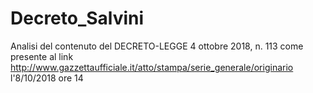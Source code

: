 # Decreto_Salvini

Analisi del contenuto del DECRETO-LEGGE 4 ottobre 2018, n. 113 
come presente al link http://www.gazzettaufficiale.it/atto/stampa/serie_generale/originario l'8/10/2018 ore 14
